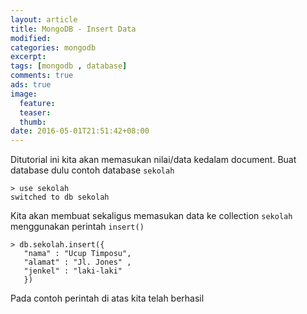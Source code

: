 ```yaml
---
layout: article
title: MongoDB - Insert Data
modified:
categories: mongodb
excerpt:
tags: [mongodb , database]
comments: true
ads: true
image:
  feature:
  teaser:
  thumb:
date: 2016-05-01T21:51:42+08:00
---
```

Ditutorial ini kita akan memasukan nilai/data kedalam document. Buat database dulu contoh database `sekolah`

```
> use sekolah
switched to db sekolah
```

Kita akan membuat sekaligus memasukan data ke collection `sekolah` menggunakan perintah `insert()`

```
> db.sekolah.insert({
   "nama" : "Ucup Timposu",
   "alamat" : "Jl. Jones" ,
   "jenkel" : "laki-laki"  
   })
```

Pada contoh perintah di atas kita telah berhasil
